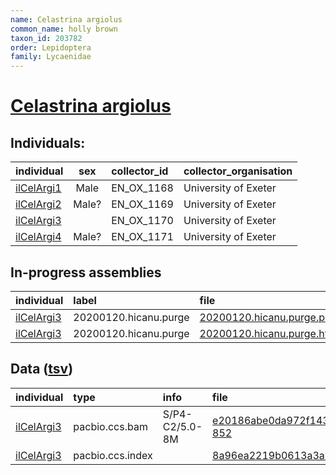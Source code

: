 ```yaml
---
name: Celastrina argiolus
common_name: holly brown
taxon_id: 203782
order: Lepidoptera
family: Lycaenidae
---
```


# [Celastrina argiolus](https://www.ebi.ac.uk/ena/data/taxonomy/v1/taxon/tax-id/203782)

## Individuals:

| individual | sex | collector_id | collector_organisation |
| :--------- | :-: | :----------- | :--------------------- |
| [ilCelArgi1](ilCelArgi1.md) | Male | EN_OX_1168 | University of Exeter |
| [ilCelArgi2](ilCelArgi2.md) | Male? | EN_OX_1169 | University of Exeter |
| [ilCelArgi3](ilCelArgi3.md) |  | EN_OX_1170 | University of Exeter |
| [ilCelArgi4](ilCelArgi4.md) | Male? | EN_OX_1171 | University of Exeter |

## In-progress assemblies

| individual | label | file |
| :--------- | :---- | :--- |
| [ilCelArgi3](ilCelArgi3.md) | 20200120.hicanu.purge | [20200120.hicanu.purge.prim.fasta.gz](https://darwin.cog.sanger.ac.uk/insects/Celastrina_argiolus/ilCelArgi3/assemblies/working/20200120.hicanu.purge/20200120.hicanu.purge.prim.fasta.gz) |
| [ilCelArgi3](ilCelArgi3.md) | 20200120.hicanu.purge | [20200120.hicanu.purge.htig.fasta.gz](https://darwin.cog.sanger.ac.uk/insects/Celastrina_argiolus/ilCelArgi3/assemblies/working/20200120.hicanu.purge/20200120.hicanu.purge.htig.fasta.gz) |

## Data ([tsv](Celastrina_argiolus_data.tsv))

| individual | type | info | file |
| :--------- | :--- | :--- | :--- |
| [ilCelArgi3](ilCelArgi3.md) | pacbio.ccs.bam | S/P4-C2/5.0-8M | [e20186abe0da972f1439b4c8ddfa8d17-852](https://darwin.cog.sanger.ac.uk/insects/Celastrina_argiolus/ilCelArgi3/genomic_data/pacbio/m64016_191219_155954.ccs.bam) |
| [ilCelArgi3](ilCelArgi3.md) | pacbio.ccs.index |  | [8a96ea2219b0613a3a7f680d1d974f9d](https://darwin.cog.sanger.ac.uk/insects/Celastrina_argiolus/ilCelArgi3/genomic_data/pacbio/m64016_191219_155954.ccs.bam.pbi) |
